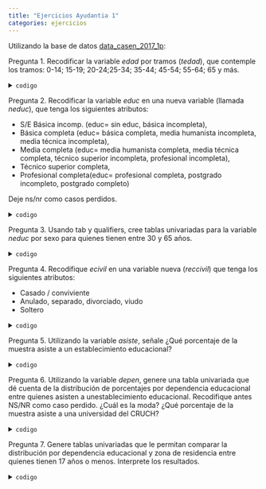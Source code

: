 ```yaml
---
title: "Ejercicios Ayudantia 1"
categories: ejercicios
---
```


Utilizando la base de datos [data\_casen\_2017\_1p](https://www.dropbox.com/s/3ydnojfh37en52n/data_casen_2017_1p.dta?dl=0 "Casen 2017"):

Pregunta 1. Recodificar la variable _edad_ por tramos (_tedad_), que contemple los tramos: 0-14; 15-19; 20-24;25-34; 35-44; 45-54; 55-64; 65 y más.

<details>

  <summary markdown="span"><code>codigo</code></summary>

```
codebook edad
gen tedad1=1 	if edad>=0 & edad <=14
replace tedad1=2 if edad>=15 & edad <=19
replace tedad1=3 if edad>=20 & edad <=24
replace tedad1=4 if edad>=25 & edad <=34
replace tedad1=5 if edad>=35 & edad <=44
replace tedad1=6 if edad>=45 & edad <=54
replace tedad1=7 if edad>=55 & edad <=64
replace tedad1=8 if edad>=65
replace tedad1=. if edad==.
tab tedad1
label variable tedad1 "Tramos edad"
label define etramos 1"0-14" 2"15-19" 3"20-24" 4"25-34" 5"35-44" 6"45-54" 7"55-64" 8"65 y mas"
label values tedad1 etramos
tab tedad1, m

/* Alternativamente */
gen tedad1=edad
recode tedad1 (0/14=1) (15/19=2) (20/24=3) (25/34=4) (35/44=5) (45/54=6) (55/64=7) (65/110=8)
replace tedad1=. if edad==.
label variable tedad1 "Tramos edad"
label values tedad1 etramos
tab tedad1, m
```
</details>

Pregunta 2. Recodificar la variable _educ_ en una nueva variable (llamada _neduc_), que tenga los siguientes atributos:
- S/E Básica incomp. (educ= sin educ, básica incompleta),
- Básica completa (educ= básica completa, media humanista incompleta, media técnica incompleta),
- Media completa (educ= media humanista completa, media técnica completa, técnico superior incompleta, profesional incompleta),
- Técnico superior completa,
- Profesional completa(educ= profesional completa, postgrado incompleto, postgrado completo)

Deje ns/nr como casos perdidos.

<details>

  <summary markdown="span"><code>codigo</code></summary>

```
codebook educ
labelbook educ
tab educ, m
g neduc=0 if educ==0 | educ==1
replace neduc=1 if educ==2 | educ==3 | educ==4
replace neduc=2 if educ==5 | educ==6 | educ==7 | educ==9
replace neduc=3 if educ==8
replace neduc=4 if educ==11 | educ==10 | educ==12
replace neduc=. if educ==99
label variable neduc "Máx. nivel de educación completado
label define neduc 0"S/ed B.I." 1"Básica" 2"Media" 3"Sup.Tec." 4"Sup.Prof." 
label values neduc neduc
tab neduc, m
```
</details>

Pregunta 3. Usando tab y qualifiers, cree tablas univariadas para la variable _neduc_ por sexo para quienes tienen entre 30 y 65 años.

<details>

  <summary markdown="span"><code>codigo</code></summary>

```
bysort sexo: tab neduc if edad>=30 & edad <=65
```
</details>

Pregunta 4. Recodifique _ecivil_ en una variable nueva (_reccivil_) que tenga los siguientes atributos:
- Casado / conviviente
- Anulado, separado, divorciado, viudo
- Soltero

<details>

  <summary markdown="span"><code>codigo</code></summary>

```
codebook ecivil
labelbook ecivil
tab ecivil, m
g reccivil=ecivil
recode reccivil (1/3=1) (4/7=2) (8=3)
label variable reccivil "Estado civil recod."
label define reccivil 1"Casado/conviviente" 2"Anu/sep/div/viu" 3"Soltero"
label values reccivil reccivil
tab reccivil, m
```
</details>

Pregunta 5. Utilizando la variable _asiste_, señale ¿Qué porcentaje de la muestra asiste a un establecimiento educacional?

<details>

  <summary markdown="span"><code>codigo</code></summary>

```
tab asiste, m
```
</details>

Pregunta 6. Utilizando la variable _depen_, genere una tabla univariada que dé cuenta de la distribución de porcentajes por dependencia educacional entre quienes asisten a unestablecimiento educacional. Recodifique antes NS/NR como caso perdido. ¿Cuál es la moda? ¿Qué porcentaje de la muestra asiste a una universidad del CRUCH?

<details>

  <summary markdown="span"><code>codigo</code></summary>

```
tab depen, m
codebook depen
labelbook depen
replace depen=. if depen==99
tab depen if asiste==1
```
</details>

Pregunta 7. Genere tablas univariadas que le permitan comparar la distribución por dependencia educacional y zona de residencia entre quienes tienen 17 años o menos. Interprete los resultados.

<details>

  <summary markdown="span"><code>codigo</code></summary>

```
bysort zona: tab depen if edad<=17
bysort depen: tab zona if edad<=17 & depen!=.
```
</details>

